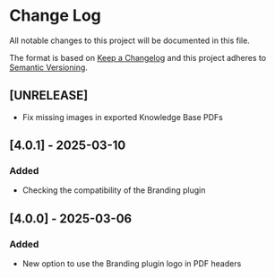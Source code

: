 # Change Log

All notable changes to this project will be documented in this file.

The format is based on [Keep a Changelog](http://keepachangelog.com/)
and this project adheres to [Semantic Versioning](http://semver.org/).

## [UNRELEASE]

- Fix missing images in exported Knowledge Base PDFs

## [4.0.1] - 2025-03-10

### Added

- Checking the compatibility of the Branding plugin

## [4.0.0] - 2025-03-06

### Added

- New option to use the Branding plugin logo in PDF headers
